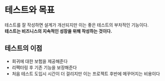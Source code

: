 # 테스트와 목표

테스트를 잘 작성하면 설계가 개선되지만 이는 좋은 테스트의 부차적인 기능이다.<br />
**테스트는 비즈니스의 지속적인 성장을 위해 작성하는 것이다.**

## 테스트의 이점
- 회귀에 대한 보험을 제공해준다
- 리팩터링 후 기존 기능을 보장해준다
- 처음 테스트 도입시 시간이 더 걸리지만 이는 프로젝트 후반에 메꾸어지는 비용이다
